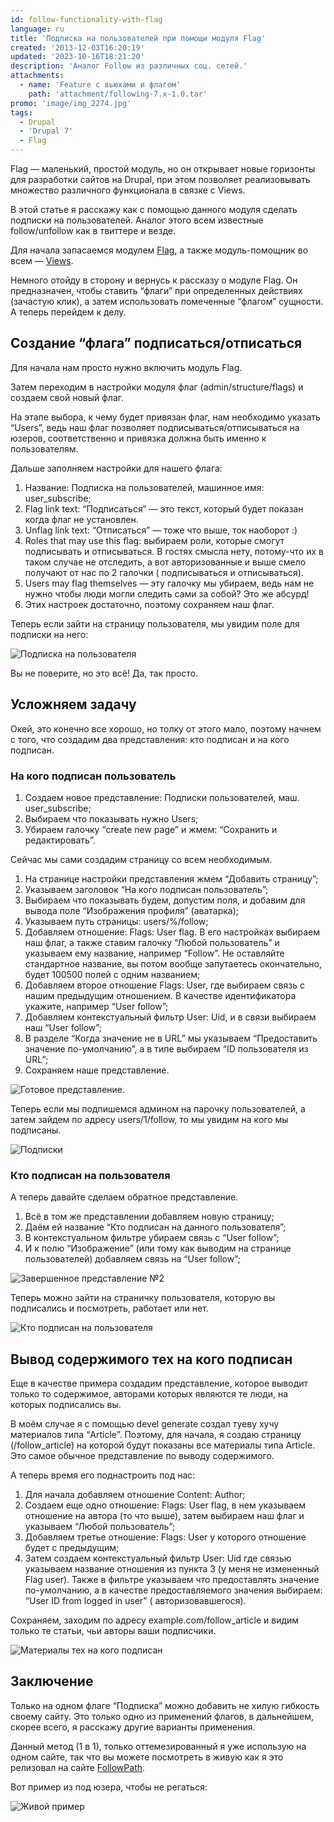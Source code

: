 ```yaml
---
id: follow-functionality-with-flag
language: ru
title: 'Подписка на пользователей при помощи модуля Flag'
created: '2013-12-03T16:20:19'
updated: '2023-10-16T18:21:20'
description: 'Аналог Follow из различных соц. сетей.'
attachments:
  - name: 'Feature с вьюхами и флагом'
    path: 'attachment/following-7.x-1.0.tar'
promo: 'image/img_2274.jpg'
tags:
  - Drupal
  - 'Drupal 7'
  - Flag
---
```


Flag — маленький, простой модуль, но он открывает новые горизонты для разработки
сайтов на Drupal, при этом позволяет реализовывать множество различного
функционала в связке с Views.

В этой статье я расскажу как с помощью данного модуля сделать подписки на
пользователей. Аналог этого всем известные follow/unfollow как в твиттере и
везде.

Для начала запасаемся модулем [Flag](https://drupal.org/project/flag), а также
модуль-помощник во всем — [Views](https://drupal.org/project/views).

Немного отойду в сторону и вернусь к рассказу о модуле Flag. Он предназначен,
чтобы ставить “флаги” при определенных действиях (зачастую клик), а затем
использовать помеченные “флагом” сущности. А теперь перейдем к делу.

## Создание “флага” подписаться/отписаться

Для начала нам просто нужно включить модуль Flag.

Затем переходим в настройки модуля флаг (admin/structure/flags) и создаем свой
новый флаг.

На этапе выбора, к чему будет привязан флаг, нам необходимо указать “Users”,
ведь наш флаг позволяет подписываться/отписываться на юзеров, соответственно и
привязка должна быть именно к пользователям.

Дальше заполняем настройки для нашего флага:

1. Название: Подписка на пользователей, машинное имя: user_subscribe;
2. Flag link text: “Подписаться” — это текст, который будет показан когда флаг
   не установлен.
3. Unflag link text: “Отписаться” — тоже что выше, ток наоборот :)
4. Roles that may use this flag: выбираем роли, которые смогут подписывать и
   отписываться. В гостях смысла нету, потому-что их в таком случае не
   отследить, а вот авторизованные и выше смело получают от нас по 2 галочки (
   подписываться и отписываться).
5. Users may flag themselves — эту галочку мы убираем, ведь нам не нужно чтобы
   люди могли следить сами за собой? Это же абсурд!
6. Этих настроек достаточно, поэтому сохраняем наш флаг.

Теперь если зайти на страницу пользователя, мы увидим поле для подписки на него:

![Подписка на пользователя](image/1.png)

Вы не поверите, но это всё! Да, так просто.

## Усложняем задачу

Окей, это конечно все хорошо, но толку от этого мало, поэтому начнем с того, что
создадим два представления: кто подписан и на кого подписан.

### На кого подписан пользователь

1. Создаем новое представление: Подписки пользователей, маш. user_subscribe;
2. Выбираем что показывать нужно Users;
3. Убираем галочку “create new page” и жмем: “Сохранить и редактировать”.

Сейчас мы сами создадим страницу со всем необходимым.

1. На странице настройки представления жмем “Добавить страницу”;
2. Указываем заголовок “На кого подписан пользователь”;
3. Выбираем что показывать будем, допустим поля, и добавим для вывода поле
   “Изображения профиля” (аватарка);
4. Указываем путь страницы: users/%/follow;
5. Добавляем отношение: Flags: User flag. В его настройках выбираем наш флаг, а
   также ставим галочку “Любой пользователь” и указываем ему название, например
   “Follow”. Не оставляйте стандартное название, вы потом вообще запутаетесь
   окончательно, будет 100500 полей с одним названием;
6. Добавляем второе отношение Flags: User, где выбираем связь с нашим предыдущим
   отношением. В качестве идентификатора укажите, например “User follow”;
7. Добавляем контекстуальный фильтр User: Uid, и в связи выбираем наш “User
   follow”;
8. В разделе “Когда значение не в URL” мы указываем “Предоставить значение
   по-умолчанию”, а в типе выбираем “ID пользователя из URL”;
9. Сохраняем наше представление.

![Готовое представление.](image/2.png)

Теперь если мы подпишемся админом на парочку пользователей, а затем зайдем по
адресу users/1/follow, то мы увидим на кого мы подписаны.

![Подписки](image/3.png)

### Кто подписан на пользователя

А теперь давайте сделаем обратное представление.

1. Всё в том же представлении добавляем новую страницу;
2. Даём ей название “Кто подписан на данного пользователя”;
3. В контекстуальном фильтре убираем связь с “User follow”;
4. И к полю “Изображение” (или тому как выводим на странице пользователей)
   добавляем связь на “User follow”;

![Завершенное представление №2](image/4.png)

Теперь можно зайти на страничку пользователя, которую вы подписались и
посмотреть, работает или нет.

![Кто подписан на пользователя](image/5.png)

## Вывод содержимого тех на кого подписан

Еще в качестве примера создадим представление, которое выводит только то
содержимое, авторами которых являются те люди, на которых подписались вы.

В моём случае я с помощью devel generate создал туеву хучу материалов типа
“Article”. Поэтому, для начала, я создаю страницу (/follow_article) на которой
будут показаны все материалы типа Article. Это самое обычное представление по
выводу содержимого.

А теперь время его поднастроить под нас:

1. Для начала добавляем отношение Content: Author;
2. Создаем еще одно отношение: Flags: User flag, в нем указываем отношение на
   автора (то что выше), затем выбираем наш флаг и указываем “Любой
   пользователь”;
3. Добавляем третье отношение: Flags: User у которого отношение будет с
   предыдущим;
4. Затем создаем контекстуальный фильтр User: Uid где связью указываем название
   отношения из пункта 3 (у меня не измененный Flag user). Также в фильтре
   указываем что предоставлять значение по-умолчанию, а в качестве
   предоставляемого значения выбираем: “User ID from logged in user” (
   авторизовавшегося).

Сохраняем, заходим по адресу example.com/follow_article и видим только те
статьи, чьи авторы ваши подписчики.

![Материалы тех на кого подписан](image/6.png)

## Заключение

Только на одном флаге “Подписка” можно добавить не хилую гибкость своему сайту.
Это только одно из применений флагов, в дальнейшем, скорее всего, я расскажу
другие варианты применения.

Данный метод (1 в 1), только оттемезированный я уже использую на одном сайте,
так что вы можете посмотреть в живую как я это релизовал на
сайте [FollowPath](http://followpath.ru/user/Jesse).

Вот пример из под юзера, чтобы не регаться:

![Живой пример](image/7.png)
